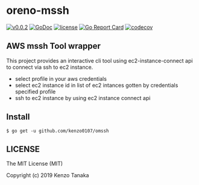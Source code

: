# oreno-mssh

[![v0.0.2](https://img.shields.io/badge/package-v0.0.2-ff69b4.svg)]()
[![GoDoc](https://godoc.org/github.com/kenzo0107/omssh?status.svg)](https://godoc.org/github.com/kenzo0107/omssh)
[![license](http://img.shields.io/badge/license-MIT-red.svg?style=flat)](https://raw.githubusercontent.com/kenzo0107/omssh/master/LICENSE)
[![Go Report Card](https://goreportcard.com/badge/github.com/kenzo0107/omssh)](https://goreportcard.com/report/github.com/kenzo0107/omssh)
[![codecov](https://codecov.io/gh/kenzo0107/omssh/branch/master/graph/badge.svg)](https://codecov.io/gh/kenzo0107/omssh)

## AWS mssh Tool wrapper

This project provides an interactive cli tool using ec2-instance-connect api to connect via ssh to ec2 instance.

* select profile in your aws credentials
* select ec2 instance id in list of ec2 intances gotten by credentials specified profile
* ssh to ec2 instance by using ec2 instance connect api

## Install  

```
$ go get -u github.com/kenzo0107/omssh
```

## LICENSE

The MIT License (MIT)

Copyright (c) 2019 Kenzo Tanaka
